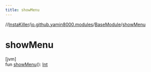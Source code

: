 ```yaml
---
title: showMenu
---
```

//[InstaKiller](../../../index.html)/[io.github.yamin8000.modules](../index.html)/[BaseModule](index.html)/[showMenu](show-menu.html)



# showMenu



[jvm]\
fun [showMenu](show-menu.html)(): [Int](https://kotlinlang.org/api/latest/jvm/stdlib/kotlin/-int/index.html)




